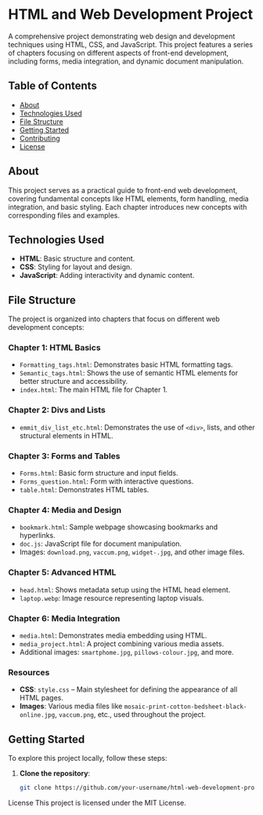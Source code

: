 # HTML and Web Development Project

A comprehensive project demonstrating web design and development techniques using HTML, CSS, and JavaScript. This project features a series of chapters focusing on different aspects of front-end development, including forms, media integration, and dynamic document manipulation.

## Table of Contents

- [About](#about)
- [Technologies Used](#technologies-used)
- [File Structure](#file-structure)
- [Getting Started](#getting-started)
- [Contributing](#contributing)
- [License](#license)

## About

This project serves as a practical guide to front-end web development, covering fundamental concepts like HTML elements, form handling, media integration, and basic styling. Each chapter introduces new concepts with corresponding files and examples.

## Technologies Used

- **HTML**: Basic structure and content.
- **CSS**: Styling for layout and design.
- **JavaScript**: Adding interactivity and dynamic content.

## File Structure

The project is organized into chapters that focus on different web development concepts:

### Chapter 1: HTML Basics
- `Formatting_tags.html`: Demonstrates basic HTML formatting tags.
- `Semantic_tags.html`: Shows the use of semantic HTML elements for better structure and accessibility.
- `index.html`: The main HTML file for Chapter 1.

### Chapter 2: Divs and Lists
- `emmit_div_list_etc.html`: Demonstrates the use of `<div>`, lists, and other structural elements in HTML.

### Chapter 3: Forms and Tables
- `Forms.html`: Basic form structure and input fields.
- `Forms_question.html`: Form with interactive questions.
- `table.html`: Demonstrates HTML tables.

### Chapter 4: Media and Design
- `bookmark.html`: Sample webpage showcasing bookmarks and hyperlinks.
- `doc.js`: JavaScript file for document manipulation.
- Images: `download.png`, `vaccum.png`, `widget-.jpg`, and other image files.

### Chapter 5: Advanced HTML
- `head.html`: Shows metadata setup using the HTML head element.
- `laptop.webp`: Image resource representing laptop visuals.

### Chapter 6: Media Integration
- `media.html`: Demonstrates media embedding using HTML.
- `media_project.html`: A project combining various media assets.
- Additional images: `smartphome.jpg`, `pillows-colour.jpg`, and more.

### Resources
- **CSS**: `style.css` – Main stylesheet for defining the appearance of all HTML pages.
- **Images**: Various media files like `mosaic-print-cotton-bedsheet-black-online.jpg`, `vaccum.png`, etc., used throughout the project.

## Getting Started

To explore this project locally, follow these steps:

1. **Clone the repository**:
   ```bash
   git clone https://github.com/your-username/html-web-development-project.git

License
This project is licensed under the MIT License.

